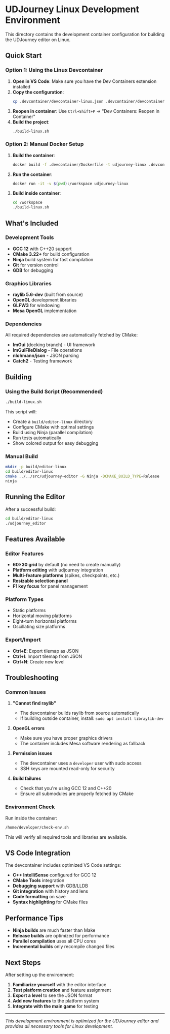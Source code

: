 # UDJourney Linux Development Environment

This directory contains the development container configuration for building the UDJourney editor on Linux.

## Quick Start

### Option 1: Using the Linux Devcontainer

1. **Open in VS Code**: Make sure you have the Dev Containers extension installed
2. **Copy the configuration**: 
   ```bash
   cp .devcontainer/devcontainer-linux.json .devcontainer/devcontainer.json
   ```
3. **Reopen in container**: Use `Ctrl+Shift+P` → "Dev Containers: Reopen in Container"
4. **Build the project**:
   ```bash
   ./build-linux.sh
   ```

### Option 2: Manual Docker Setup

1. **Build the container**:
   ```bash
   docker build -f .devcontainer/Dockerfile -t udjourney-linux .devcontainer/
   ```

2. **Run the container**:
   ```bash
   docker run -it -v $(pwd):/workspace udjourney-linux
   ```

3. **Build inside container**:
   ```bash
   cd /workspace
   ./build-linux.sh
   ```

## What's Included

### Development Tools
- **GCC 12** with C++20 support
- **CMake 3.22+** for build configuration  
- **Ninja** build system for fast compilation
- **Git** for version control
- **GDB** for debugging

### Graphics Libraries
- **raylib 5.6-dev** (built from source)
- **OpenGL** development libraries
- **GLFW3** for windowing
- **Mesa OpenGL** implementation

### Dependencies
All required dependencies are automatically fetched by CMake:
- **ImGui** (docking branch) - UI framework
- **ImGuiFileDialog** - File operations
- **nlohmann/json** - JSON parsing
- **Catch2** - Testing framework

## Building

### Using the Build Script (Recommended)
```bash
./build-linux.sh
```

This script will:
- Create a `build/editor-linux` directory
- Configure CMake with optimal settings
- Build using Ninja (parallel compilation)
- Run tests automatically
- Show colored output for easy debugging

### Manual Build
```bash
mkdir -p build/editor-linux
cd build/editor-linux
cmake ../../src/udjourney-editor -G Ninja -DCMAKE_BUILD_TYPE=Release
ninja
```

## Running the Editor

After a successful build:
```bash
cd build/editor-linux
./udjourney_editor
```

## Features Available

### Editor Features
- **60×30 grid** by default (no need to create manually)
- **Platform editing** with udjourney integration
- **Multi-feature platforms** (spikes, checkpoints, etc.)
- **Resizable selection panel**
- **F1 key focus** for panel management

### Platform Types
- Static platforms
- Horizontal moving platforms  
- Eight-turn horizontal platforms
- Oscillating size platforms

### Export/Import
- **Ctrl+E**: Export tilemap as JSON
- **Ctrl+I**: Import tilemap from JSON
- **Ctrl+N**: Create new level

## Troubleshooting

### Common Issues

1. **"Cannot find raylib"**
   - The devcontainer builds raylib from source automatically
   - If building outside container, install: `sudo apt install libraylib-dev`

2. **OpenGL errors**
   - Make sure you have proper graphics drivers
   - The container includes Mesa software rendering as fallback

3. **Permission issues**
   - The devcontainer uses a `developer` user with sudo access
   - SSH keys are mounted read-only for security

4. **Build failures**
   - Check that you're using GCC 12 and C++20
   - Ensure all submodules are properly fetched by CMake

### Environment Check

Run inside the container:
```bash
/home/developer/check-env.sh
```

This will verify all required tools and libraries are available.

## VS Code Integration

The devcontainer includes optimized VS Code settings:

- **C++ IntelliSense** configured for GCC 12
- **CMake Tools** integration
- **Debugging support** with GDB/LLDB  
- **Git integration** with history and lens
- **Code formatting** on save
- **Syntax highlighting** for CMake files

## Performance Tips

- **Ninja builds** are much faster than Make
- **Release builds** are optimized for performance
- **Parallel compilation** uses all CPU cores
- **Incremental builds** only recompile changed files

## Next Steps

After setting up the environment:

1. **Familiarize yourself** with the editor interface
2. **Test platform creation** and feature assignment
3. **Export a level** to see the JSON format
4. **Add new features** to the platform system
5. **Integrate with the main game** for testing

---

*This development environment is optimized for the UDJourney editor and provides all necessary tools for Linux development.*